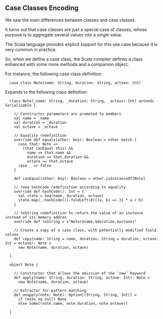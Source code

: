 ## Case Classes Encoding

We saw the main differences between classes and case classes.

It turns out that case classes are just a special case of classes,
whose purpose is to aggregate several values into a single value.

The Scala language provides explicit support for this use case
because it is very common in practice.

So, when we define a case class, the Scala compiler defines a class
enhanced with some more methods and a companion object.

For instance, the following case class definition:

      case class Note(name: String, duration: String, octave: Int)

Expands to the following class definition:

      class Note(_name: String, _duration: String, _octave: Int) extends Serializable {
    
        // Constructor parameters are promoted to members
        val name = _name
        val duration = _duration
        val octave = _octave
    
        // Equality redefinition
        override def equals(other: Any): Boolean = other match {
          case that: Note =>
            (that canEqual this) &&
              name == that.name &&
              duration == that.duration &&
              octave == that.octave
          case _ => false
        }
    
        def canEqual(other: Any): Boolean = other.isInstanceOf[Note]
    
        // Java hashCode redefinition according to equality
        override def hashCode(): Int = {
          val state = Seq(name, duration, octave)
          state.map(_.hashCode()).foldLeft(0)((a, b) => 31 * a + b)
        }
    
        // toString redefinition to return the value of an instance instead of its memory addres
        override def toString = s"Note($name,$duration,$octave)"
    
        // Create a copy of a case class, with potentially modified field values
        def copy(name: String = name, duration: String = duration, octave: Int = octave): Note =
          new Note(name, duration, octave)
    
      }
    
      object Note {
    
        // Constructor that allows the omission of the `new` keyword
        def apply(name: String, duration: String, octave: Int): Note =
          new Note(name, duration, octave)
    
        // Extractor for pattern matching
        def unapply(note: Note): Option[(String, String, Int)] =
          if (note eq null) None
          else Some((note.name, note.duration, note.octave))
    
      }
